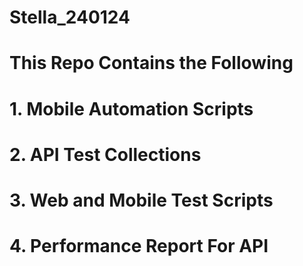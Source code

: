 # Stella_240124
# This Repo Contains the Following
 # 1. Mobile Automation Scripts
 # 2. API Test Collections
 # 3. Web and Mobile Test Scripts
 # 4. Performance Report For API
 
